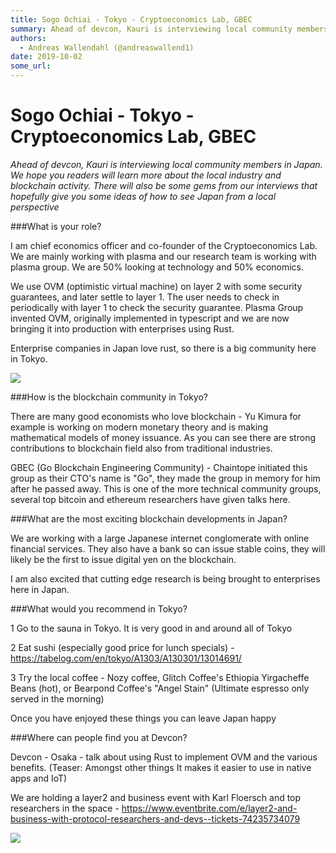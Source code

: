 ```yaml
---
title: Sogo Ochiai - Tokyo - Cryptoeconomics Lab, GBEC
summary: Ahead of devcon, Kauri is interviewing local community members in Japan. We hope you readers will learn more about the local industry and blockchain activity. There will also be some gems from our interviews that hopefully give you some ideas of how to see Japan from a local perspectiveWhat is your role? I am chief economics officer and co-founder of the Cryptoeconomics Lab. We are mainly working with plasma and our research team is working with plasma group. We are 50% looking at technology and
authors:
  - Andreas Wallendahl (@andreaswallend1)
date: 2019-10-02
some_url: 
---
```


# Sogo Ochiai - Tokyo - Cryptoeconomics Lab, GBEC


_Ahead of devcon, Kauri is interviewing local community members in Japan. We hope you readers will learn more about the local industry and blockchain activity. There will also be some gems from our interviews that hopefully give you some ideas of how to see Japan from a local perspective_

###What is your role?

I am chief economics officer and co-founder of the Cryptoeconomics Lab. We are mainly working with plasma and our research team is working with plasma group. We are 50% looking at technology and 50% economics. 

We use OVM (optimistic virtual machine) on layer 2 with some security guarantees, and later settle to layer 1. The user needs to check in periodically with layer 1 to check the security guarantee. Plasma Group invented OVM, originally implemented in typescript and we are now bringing it into production with enterprises using Rust. 

Enterprise companies in Japan love rust, so there is a big community here in Tokyo. 

![](https://api.kauri.io:443/ipfs/QmRrdwx8L8CDahWaupyuX39f4HsXdBKtZKT8Jvqbo2jq6A)

###How is the blockchain community in Tokyo?

There are many good economists who love blockchain - Yu Kimura for example is working on modern monetary theory and is making mathematical models of money issuance. As you can see there are strong contributions to blockchain field also from traditional industries. 

GBEC (Go Blockchain Engineering Community) - Chaintope initiated this group as their CTO's name is "Go", they made the group in memory for him after he passed away. This is one of the more technical community groups, several top bitcoin and ethereum researchers have given talks here. 

###What are the most exciting blockchain developments in Japan?

We are working with a large Japanese internet conglomerate with online financial services. They also have a bank so can issue stable coins, they will likely be the first to issue digital yen on the blockchain. 

I am also excited that cutting edge research is being brought to enterprises here in Japan. 

###What would you recommend in Tokyo?

1 Go to the sauna in Tokyo. It is very good in and around all of Tokyo

2 Eat sushi (especially good price for lunch specials) - https://tabelog.com/en/tokyo/A1303/A130301/13014691/

3 Try the local coffee - Nozy coffee, Glitch Coffee's Ethiopia Yirgacheffe Beans (hot), or Bearpond Coffee's "Angel Stain" (Ultimate espresso only served in the morning)

Once you have enjoyed these things you can leave Japan happy

###Where can people find you at Devcon?

Devcon - Osaka - talk about using Rust to implement OVM and the various benefits. (Teaser: Amongst other things It makes it easier to use in native apps and IoT)

We are holding a layer2 and business event with Karl Floersch and top researchers in the space - https://www.eventbrite.com/e/layer2-and-business-with-protocol-researchers-and-devs--tickets-74235734079

![](https://api.kauri.io:443/ipfs/QmXj3ohVejfJoz5rDYHZ87tkeiyucHYjamo1hzuMaWYR2y)

